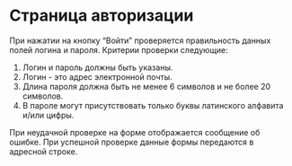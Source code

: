 # Страница авторизации
При нажатии на кнопку “Войти” проверяется правильность данных полей логина и пароля. 
Критерии проверки следующие:
1. Логин и пароль должны быть указаны.
2. Логин - это адрес электронной почты.
3. Длина пароля должна быть не менее 6 символов и не более 20 символов.
4. В пароле могут присутствовать только буквы латинского алфавита и/или цифры. 

При неудачной проверке на форме отображается сообщение об ошибке. При успешной проверке данные формы передаются в адресной строке.
